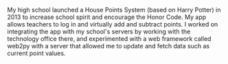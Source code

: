 My high school launched a House Points System (based on Harry Potter) in 2013 to increase school spirit and encourage 
the Honor Code. My app allows teachers to log in and virtually add and subtract points. I worked on integrating
the app with my school's servers by working with the technology office there, and experimented with a web framework called web2py with a server that allowed  me to update and fetch data such as current point values.  
